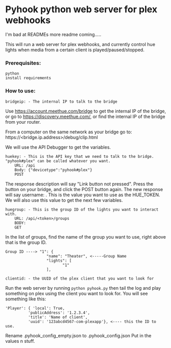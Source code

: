 # Pyhook python web server for plex webhooks

I'm bad at READMEs more readme coming.....

This will run a web server for plex webhooks, and currently control hue lights when media from a certain client is played/paused/stopped.

### Prerequisites:

```
python
install requirements
```


### How to use:

```
bridgeip: - The internal IP to talk to the bridge
```
Use https://account.meethue.com/bridge to get the internal IP of the bridge, or go to https://discovery.meethue.com/, or find the internal IP of the bridge from your router.

From a computer on the same network as your bridge go to: https://<bridge.ip.address>/debug/clip.html

We will use the API Debugger to get the variables.

```
huekey: - This is the API key that we need to talk to the bridge. "pyhook#plex" can be called whatever you want.
    URL: /api
    Body: {"devicetype":"pyhook#plex"}
    POST
```
The response description will say "Link button not pressed". Press the button on your bridge,
and click the POST button again. The new response will say username: <token>. This is the
value you want to use as the HUE_TOKEN. We will also use this value to get the next few
variables.



```
huegroup: - This is the group ID of the lights you want to interact with.
    URL: /api/<token>/groups
    BODY:
    GET
```
In the list of groups, find the name of the group you want to use, right above that is the
group ID.
```
Group ID ----> "1": {
	              "name": "Theater", <-----Group Name
	              "lights": [
		                 "1"
	              ],
```

```
clientid: - the UUID of the plex client that you want to look for
```
Run the web server by running `python pyhook.py` then tail the log and play something on plex using the client you want to look for.
    You will see something like this:


    'Player': { 'local': True,
              'publicAddress': '1.2.3.4',
              'title': 'Name of client',
              'uuid': '123abcd4567-com-plexapp'}, <---- this the ID to use.


Rename .pyhook_config_empty.json to .pyhook_config.json
Put in the values n stuff.
